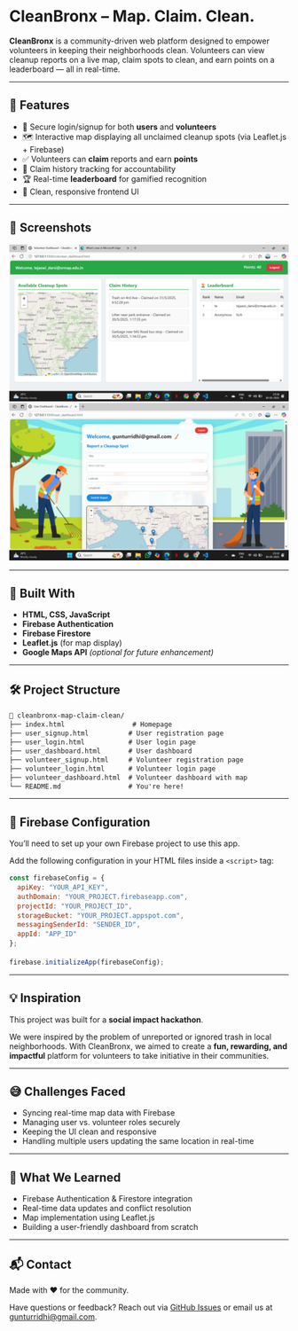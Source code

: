 # CleanBronx – Map. Claim. Clean.

**CleanBronx** is a community-driven web platform designed to empower volunteers in keeping their neighborhoods clean. Volunteers can view cleanup reports on a live map, claim spots to clean, and earn points on a leaderboard — all in real-time.

---

## 🚀 Features

- 🔐 Secure login/signup for both **users** and **volunteers**
- 🗺️ Interactive map displaying all unclaimed cleanup spots (via Leaflet.js + Firebase)
- ✅ Volunteers can **claim** reports and earn **points**
- 📜 Claim history tracking for accountability
- 🏆 Real-time **leaderboard** for gamified recognition
- 🎯 Clean, responsive frontend UI

---

## 📸 Screenshots

![Volunteer Dashboard](screenshots/volunteer_dashboard.png)  
![Claim History](screenshots/user_dashboard.png)

---

## 🔧 Built With

- **HTML, CSS, JavaScript**
- **Firebase Authentication**
- **Firebase Firestore**
- **Leaflet.js** (for map display)
- **Google Maps API** *(optional for future enhancement)*

---

## 🛠️ Project Structure

```
📁 cleanbronx-map-claim-clean/
├── index.html                 # Homepage
├── user_signup.html          # User registration page
├── user_login.html           # User login page
├── user_dashboard.html       # User dashboard
├── volunteer_signup.html     # Volunteer registration page
├── volunteer_login.html      # Volunteer login page
├── volunteer_dashboard.html  # Volunteer dashboard with map
└── README.md                 # You're here!
```

---

## 🧩 Firebase Configuration

You’ll need to set up your own Firebase project to use this app.

Add the following configuration in your HTML files inside a `<script>` tag:

```js
const firebaseConfig = {
  apiKey: "YOUR_API_KEY",
  authDomain: "YOUR_PROJECT.firebaseapp.com",
  projectId: "YOUR_PROJECT_ID",
  storageBucket: "YOUR_PROJECT.appspot.com",
  messagingSenderId: "SENDER_ID",
  appId: "APP_ID"
};

firebase.initializeApp(firebaseConfig);
```

---

## 💡 Inspiration

This project was built for a **social impact hackathon**.

We were inspired by the problem of unreported or ignored trash in local neighborhoods. With CleanBronx, we aimed to create a **fun, rewarding, and impactful** platform for volunteers to take initiative in their communities.

---

## 😅 Challenges Faced

- Syncing real-time map data with Firebase
- Managing user vs. volunteer roles securely
- Keeping the UI clean and responsive
- Handling multiple users updating the same location in real-time

---

## 🙌 What We Learned

- Firebase Authentication & Firestore integration
- Real-time data updates and conflict resolution
- Map implementation using Leaflet.js
- Building a user-friendly dashboard from scratch

---

## 📬 Contact

Made with ❤️ for the community.

Have questions or feedback? Reach out via [GitHub Issues](https://github.com/Ridhi-215/cleanbronx-map-claim-clean/issues) or email us at gunturridhi@gmail.com.

